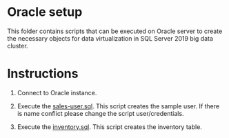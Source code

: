 # Oracle setup

This folder contains scripts that can be executed on Oracle server to create the necessary objects for data virtualization in SQL Server 2019 big data cluster.

# Instructions

1. Connect to Oracle instance.

1. Execute the [sales-user.sql](sales-user.sql). This script creates the sample user. If there is name conflict please change the script user/credentials.

1. Execute the [inventory.sql](inventory.sql). This script creates the inventory table.